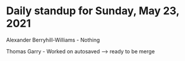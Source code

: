 # Daily standup for Sunday, May 23, 2021

Alexander Berryhill-Williams - Nothing

Thomas Garry - Worked on autosaved --> ready to be merge
